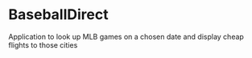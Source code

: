 # BaseballDirect
Application to look up MLB games on a chosen date and display cheap flights to those cities
